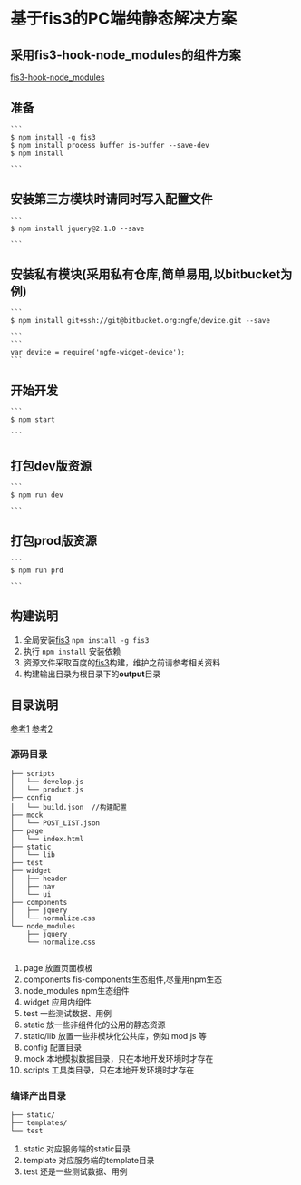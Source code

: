# 基于fis3的PC端纯静态解决方案

## 采用fis3-hook-node_modules的组件方案

[fis3-hook-node_modules](https://github.com/fex-team/fis3-hook-node_modules)

## 准备

    ```
    $ npm install -g fis3
    $ npm install process buffer is-buffer --save-dev
    $ npm install
   
    ```

   
## 安装第三方模块时请同时写入配置文件  

    ```
    $ npm install jquery@2.1.0 --save
    
    ```
    
## 安装私有模块(采用私有仓库,简单易用,以bitbucket为例)

    ```
    $ npm install git+ssh://git@bitbucket.org:ngfe/device.git --save
    
    ```
    ```
    var device = require('ngfe-widget-device');
    ```
    
## 开始开发
   
    ```
    $ npm start
    
    ```
   
## 打包dev版资源
  
    ```
    $ npm run dev
    
    ```
  
## 打包prod版资源

    ```
    $ npm run prd
    
    ```
   
## 构建说明
   1. 全局安装[fis3](http://fex-team.github.io/fis3/index.html) `npm install -g fis3`
   2. 执行 `npm install` 安装依赖
   3. 资源文件采取百度的[fis3](https://github.com/fex-team/fis3)构建，维护之前请参考相关资料
   4. 构建输出目录为根目录下的**output**目录
   
   
## 目录说明
[参考1](https://github.com/fex-team/fis3/blob/master/doc/docs/api/config-commonly-used.md)
[参考2](https://github.com/fex-team/fis3-solutions/blob/master/intro.md#目录规范-1)

### 源码目录

```
├── scripts
│   └── develop.js
│   └── product.js
├── config
│   └── build.json  //构建配置
├── mock
│   └── POST_LIST.json
├── page
│   └── index.html
├── static
│   └── lib
├── test
├── widget
│   ├── header
│   ├── nav
│   └── ui
├── components
│   ├── jquery
│   └── normalize.css
└── node_modules
    ├── jquery
    └── normalize.css   
 
```

1. page 放置页面模板
2. components fis-components生态组件,尽量用npm生态
3. node_modules npm生态组件
4. widget 应用内组件
5. test 一些测试数据、用例
6. static 放一些非组件化的公用的静态资源
7. static/lib 放置一些非模块化公共库，例如 mod.js 等
8. config 配置目录
9. mock 本地模拟数据目录，只在本地开发环境时才存在
10. scripts 工具类目录，只在本地开发环境时才存在

### 编译产出目录

```
├── static/
├── templates/
└── test
```


1. static 对应服务端的static目录
2. template 对应服务端的template目录
3. test 还是一些测试数据、用例
